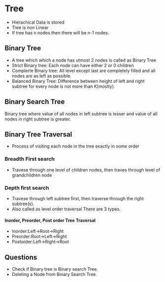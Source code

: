 # Tree
* Hierachical  Data is stored
* Tree is non Linear
* If tree has n nodes then there will be n-1 nodes.

## Binary Tree
* A tree which which a node has utmost 2 nodes is called as Binary Tree
* Strict Binary tree: Each node can have either 2 or 0 children
* Complerte Binary tree: All level except last are completely filled and all nodes are as left as possible.
* Balanced Binary Tree: Difference between height of left and right subtree for every node is not more than K(mostly).

## Binary Search Tree
Binary tree where value of all nodes in left subtree is lesser and value of all nodes in right subtree is greater.

## Binary Tree Traversal
* Process of visiting each node in the tree exactly in some order
### Breadth First search
* Travese through one level of children nodes, then traves through level of grandchildren node
### Depth first search
* Travese through left subtree first, then traverse through the right subtree(s).
* Also called as level order traversal
There are 3 types.
#### Inorder, Preorder, Post order Tree Traversal
* Inorder:Left->Root->Right
* Preorder:Root->Left->Right
* Postorder:Left->Right->Root

## Questions
* Check if Binary tree is Binary search Tree.
* Deleting a Node from Binary Search Tree.